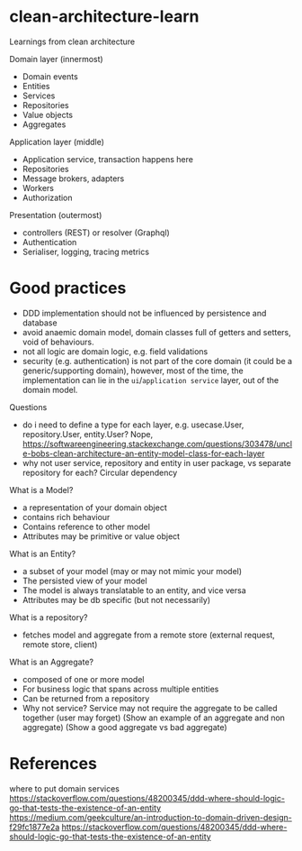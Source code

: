 # clean-architecture-learn
Learnings from clean architecture


Domain layer (innermost)
- Domain events
- Entities
- Services
- Repositories
- Value objects
- Aggregates

Application layer (middle)
- Application service, transaction happens here
- Repositories
- Message brokers, adapters
- Workers
- Authorization

Presentation (outermost)
- controllers (REST) or resolver (Graphql)
- Authentication 
- Serialiser, logging, tracing metrics

# Good practices

- DDD implementation should not be influenced by persistence and database
- avoid anaemic domain model, domain classes full of getters and setters, void of behaviours.
- not all logic are domain logic, e.g. field validations
- security (e.g. authentication) is not part of the core domain (it could be a generic/supporting domain), however, most of the time, the implementation can lie in the `ui`/`application service` layer, out of the domain model.


Questions
- do i need to define a type for each layer, e.g. usecase.User, repository.User, entity.User? Nope, https://softwareengineering.stackexchange.com/questions/303478/uncle-bobs-clean-architecture-an-entity-model-class-for-each-layer
- why not user service, repository and entity in user package, vs separate repository for each? Circular dependency


What is a Model?
- a representation of your domain object
- contains rich behaviour
- Contains reference to other model
- Attributes may be primitive or value object

What is an Entity?
- a subset of your model (may or may not mimic your model)
- The persisted view of your model
- The model is always translatable to an entity, and vice versa
- Attributes may be db specific (but not necessarily)


What is a repository?
- fetches model and aggregate from a remote store (external request, remote store, client)

What is an Aggregate?
- composed of one or more model
- For business logic that spans across multiple entities
- Can be returned from a repository
- Why not service? Service may not require the aggregate to be called together (user may forget)
(Show an example of an aggregate and non aggregate)
(Show a good aggregate vs bad aggregate)





# References

[^1]: [StackOverflow: UseCase-Drive vs Domain-Driven](https://stackoverflow.com/questions/3173070/design-methodology-use-case-driven-vs-domain-driven)

where to put domain services
https://stackoverflow.com/questions/48200345/ddd-where-should-logic-go-that-tests-the-existence-of-an-entity
https://medium.com/geekculture/an-introduction-to-domain-driven-design-f29fc1877e2a
https://stackoverflow.com/questions/48200345/ddd-where-should-logic-go-that-tests-the-existence-of-an-entity
